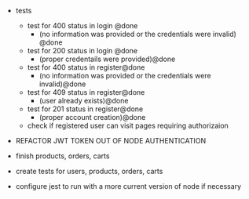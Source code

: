 -  tests

   -  test for 400 status in login @done
      -  (no information was provided or the credentials were invalid) @done
   -  test for 200 status in login @done
      -  (proper credentails were provided)@done
   -  test for 400 status in register@done
      -  (no information was provided or the credentials were invalid)@done
   -  test for 409 status in register@done
      -  (user already exists)@done
   -  test for 201 status in register@done
      -  (proper account creation)@done
   -  check if registered user can visit pages requiring authorizaion

-  REFACTOR JWT TOKEN OUT OF NODE AUTHENTICATION
-  finish products, orders, carts
-  create tests for users, products, orders, carts
-  configure jest to run with a more current version of node if necessary

